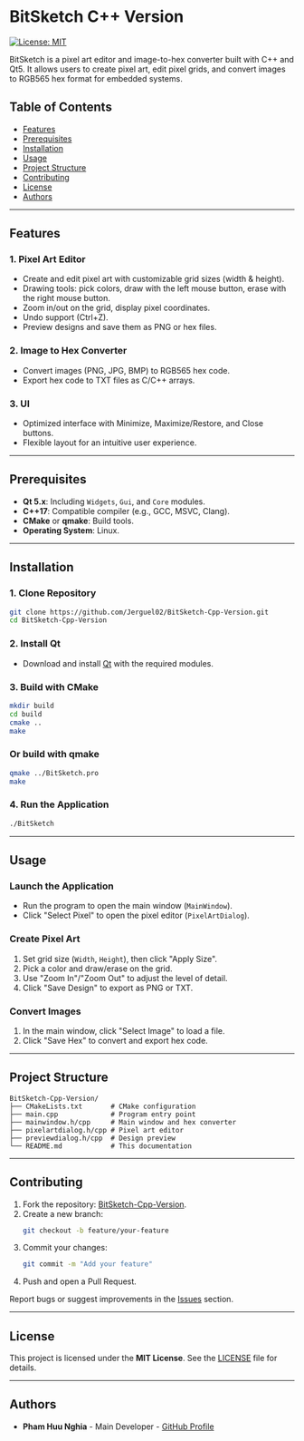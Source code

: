# BitSketch C++ Version

[![License: MIT](https://img.shields.io/badge/License-MIT-yellow.svg)](https://opensource.org/licenses/MIT)

BitSketch is a pixel art editor and image-to-hex converter built with C++ and Qt5. It allows users to create pixel art, edit pixel grids, and convert images to RGB565 hex format for embedded systems.

## Table of Contents

- [Features](#features)
- [Prerequisites](#prerequisites)
- [Installation](#installation)
- [Usage](#usage)
- [Project Structure](#project-structure)
- [Contributing](#contributing)
- [License](#license)
- [Authors](#authors)

---

## Features

### **1. Pixel Art Editor**
- Create and edit pixel art with customizable grid sizes (width & height).
- Drawing tools: pick colors, draw with the left mouse button, erase with the right mouse button.
- Zoom in/out on the grid, display pixel coordinates.
- Undo support (Ctrl+Z).
- Preview designs and save them as PNG or hex files.

### **2. Image to Hex Converter**
- Convert images (PNG, JPG, BMP) to RGB565 hex code.
- Export hex code to TXT files as C/C++ arrays.

### **3. UI**
- Optimized interface with Minimize, Maximize/Restore, and Close buttons.
- Flexible layout for an intuitive user experience.

---

## Prerequisites

- **Qt 5.x**: Including `Widgets`, `Gui`, and `Core` modules.
- **C++17**: Compatible compiler (e.g., GCC, MSVC, Clang).
- **CMake** or **qmake**: Build tools.
- **Operating System**: Linux.

---

## Installation

### **1. Clone Repository**
```bash
git clone https://github.com/Jerguel02/BitSketch-Cpp-Version.git
cd BitSketch-Cpp-Version
```

### **2. Install Qt**
- Download and install [Qt](https://www.qt.io/download) with the required modules.

### **3. Build with CMake**
```bash
mkdir build
cd build
cmake ..
make
```

### **Or build with qmake**
```bash
qmake ../BitSketch.pro
make
```

### **4. Run the Application**
```bash
./BitSketch
```

---

## Usage

### **Launch the Application**
- Run the program to open the main window (`MainWindow`).
- Click "Select Pixel" to open the pixel editor (`PixelArtDialog`).

### **Create Pixel Art**
1. Set grid size (`Width`, `Height`), then click "Apply Size".
2. Pick a color and draw/erase on the grid.
3. Use "Zoom In"/"Zoom Out" to adjust the level of detail.
4. Click "Save Design" to export as PNG or TXT.

### **Convert Images**
1. In the main window, click "Select Image" to load a file.
2. Click "Save Hex" to convert and export hex code.

---

## Project Structure

```
BitSketch-Cpp-Version/
├── CMakeLists.txt       # CMake configuration
├── main.cpp             # Program entry point
├── mainwindow.h/cpp     # Main window and hex converter
├── pixelartdialog.h/cpp # Pixel art editor
├── previewdialog.h/cpp  # Design preview
└── README.md            # This documentation
```

---

## Contributing

1. Fork the repository: [BitSketch-Cpp-Version](https://github.com/Jerguel02/BitSketch-Cpp-Version).
2. Create a new branch:
   ```bash
   git checkout -b feature/your-feature
   ```
3. Commit your changes:
   ```bash
   git commit -m "Add your feature"
   ```
4. Push and open a Pull Request.

Report bugs or suggest improvements in the [Issues](https://github.com/Jerguel02/BitSketch-Cpp-Version/issues) section.

---

## License

This project is licensed under the **MIT License**. See the [LICENSE](LICENSE) file for details.

---

## Authors

- **Pham Huu Nghia** - Main Developer - [GitHub Profile](https://github.com/Jerguel02)


